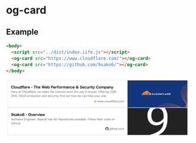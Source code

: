 # og-card

## Example

```html
<body>
  <script src="../dist/index.iife.js"></script>
  <og-card src="https://www.cloudflare.com/"></og-card>
  <og-card src="https://github.com/9sako6/"></og-card>
</body>
```

![ogp card preview](./doc/demo.png)
